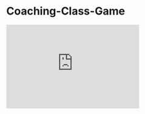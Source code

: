 # Coaching-Class-Game

<iframe src="https://onedrive.live.com/embed?cid=6091736348726451&amp;resid=6091736348726451%212027&amp;authkey=APLfbhI2sTAruxc&amp;em=2&amp;wdAr=1.7777777777777777" width="350px" height="221px" frameborder="0">This is an embedded <a target="_blank" href="https://office.com">Microsoft Office</a> presentation, powered by <a target="_blank" href="https://office.com/webapps">Office</a>.</iframe>
